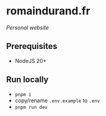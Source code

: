 # romaindurand.fr

_Personal website_

## Prerequisites

- NodeJS 20+

## Run locally

- `pnpm i`
- copy/rename `.env.example` to `.env`
- `pnpm run dev`
